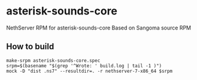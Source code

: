 # asterisk-sounds-core
NethServer RPM for asterisk-sounds-core
Based on Sangoma source RPM

## How to build
```
make-srpm asterisk-sounds-core.spec
srpm=$(basename "$(grep '^Wrote: ' build.log | tail -1 )")
mock -D "dist .ns7" --resultdir=. -r nethserver-7-x86_64 $srpm
```
